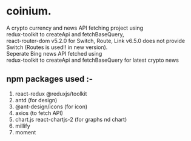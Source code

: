 # coinium.
A crypto currency and news API fetching project using <br/> redux-toolkit to createApi and fetchBaseQuery, <br/> react-router-dom v5.2.0 for Switch, Route, Link v6.5.0 does not provide Switch (Routes is used!! in new version).
<br/> Seperate Bing news API fetched using <br/> redux-toolkit to createApi and fetchBaseQuery for latest crypto news  

## npm packages used :-
1. react-redux @reduxjs/toolkit
2. antd (for design)
3. @ant-design/icons (for icon)
4. axios (to fetch API)
5. chart.js react-chartjs-2 (for graphs nd chart)
6. millify
7. moment
